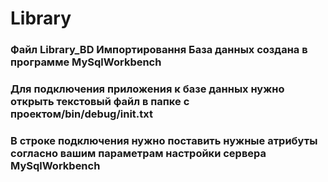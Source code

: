 # Library

### Файл Library_BD Импортировання База данных создана в программе MySqlWorkbench 

### Для подключения приложения к базе данных нужно открыть текстовый файл в папке с проектом/bin/debug/init.txt

### В строке подключения нужно поставить нужные атрибуты согласно вашим параметрам настройки сервера MySqlWorkbench